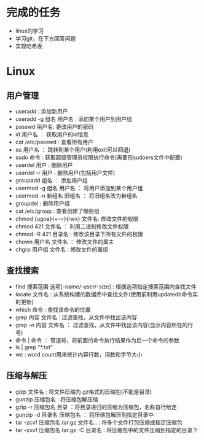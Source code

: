 # 完成的任务
* linux的学习
* 学习git，在下方回答问题
* 实现哈希表
# Linux
## 用户管理
* useradd : 添加新用户
* useradd -g 组名 用户名 : 添加某个用户到用户组 
* passwd 用户名: 更改用户的密码
* id 用户名 ： 获取用户的id信息 
* cat /etc/passwd : 查看所有用户
* su 用户名 ： 跳转到某个用户(利用exit可以回退)
* sudo 命令 : 获取超级管理员权限执行命令(需要在sudoers文件中配置)
* userdel 用户 : 删除用户
* userdel -r 用户 : 删除用户(包括用户文件)
* groupadd 组名 ： 添加用户组
* usermod -g 组名 用户名 ： 将用户添加到某个用户组
* usermod -n 新组名 旧组名 ： 将旧组名改为新组名
* groupdel : 删除用户组
* cat /etc/group : 查看创建了哪些组
* chmod {ugoa}{+-=}{rwx} 文件名: 修改文件的权限
* chmod 421 文件名 ： 利用二进制修改文件权限
* chmod -R 421 目录名 : 修改该目录下所有文件的权限
* chown 用户名 文件名 ： 修改文件的属主
* chgrp 用户组 文件名 : 修改文件的属组
## 查找搜索
* find 搜索范围 选项[-name/-user/-size]  : 根据选项指定搜索范围内查找文件
* locate 文件名 : 从系统构建的数据库中查找文件(使用前利用updatedb命令实时更新)
* which 命令 : 查找该命令的位置
* grep 内容 文件名 : 过滤查找，从文件中找出该内容
* grep -n 内容 文件名 ： 过滤查找，从文件中找出该内容(显示内容所在的行号)
* 命令 | 命令 ： 管道符，将前面的命令执行结果作为后一个命令的参数
* ls | grep "*.txt" 
* wc : word count用来统计内容行数，词数和字节大小
## 压缩与解压
* gizp 文件名 : 将文件压缩为.gz格式的压缩包(不能是目录)
* gunzip 压缩包名 : 将压缩包解压缩
* gzip -r 压缩包名 目录 ：将目录递归的压缩为压缩包，名称自行给定
* gunzip -d 目录名 压缩包名 ： 将压缩包解压到指定目录中
* tar -zcvf 压缩包名.tar.gz 文件名.. : 将多个文件打包压缩成指定压缩包
* tar -zxvf 压缩包名.tar.gz -C 目录名 : 将压缩包中的文件压缩到指定的目录下
